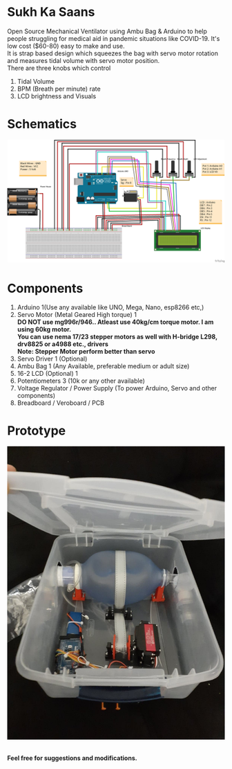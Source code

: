 # Sukh Ka Saans
Open Source Mechanical Ventilator using Ambu Bag &amp; Arduino to help people struggling for medical aid in pandemic situations like COVID-19. It's low cost ($60-80) easy to make and use.\
It is strap based design which squeezes the bag with servo motor rotation and measures tidal volume with servo motor position.  
There are three knobs which control  
1. Tidal Volume  
2. BPM (Breath per minute) rate
3. LCD brightness and Visuals


# Schematics

![](schematics.png)

# Components
1. Arduino 1(Use any available like UNO, Mega, Nano, esp8266 etc,)  
2. Servo Motor (Metal Geared High torque) 1  
**DO NOT use mg996r/946.. Atleast use 40kg/cm torque motor. I am using 60kg motor.**  
**You can use nema 17/23 stepper motors as well with H-bridge L298, drv8825 or a4988 etc., drivers**  
**Note: Stepper Motor perform better than servo**  
3. Servo Driver 1 (Optional)  
4. Ambu Bag 1 (Any Available, preferable medium or adult size)  
5. 16-2 LCD (Optional) 1  
6. Potentiometers 3 (10k or any other available)  
7. Voltage Regulator / Power Supply (To power Arduino, Servo and other components)  
8. Breadboard / Veroboard / PCB  

# Prototype

![](1st.jpg)

\
**Feel free for suggestions and modifications.**
